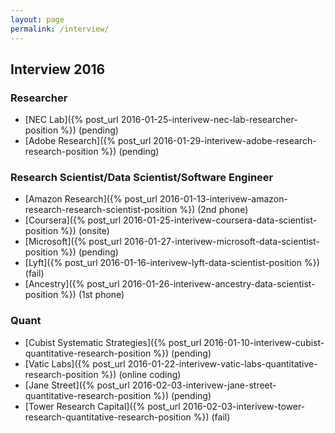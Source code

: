 ```yaml
---
layout: page
permalink: /interview/
---
```


## Interview 2016

### Researcher

* [NEC Lab]({% post_url 2016-01-25-interivew-nec-lab-researcher-position %}) (pending)
* [Adobe Research]({% post_url 2016-01-29-interivew-adobe-research-research-position %}) (pending)


### Research Scientist/Data Scientist/Software Engineer

* [Amazon Research]({% post_url 2016-01-13-interivew-amazon-research-research-scientist-position %}) (2nd phone)
* [Coursera]({% post_url 2016-01-25-interivew-coursera-data-scientist-position %}) (onsite)
* [Microsoft]({% post_url 2016-01-27-interivew-microsoft-data-scientist-position %}) (pending)
* [Lyft]({% post_url 2016-01-16-interivew-lyft-data-scientist-position %}) (fail)
* [Ancestry]({% post_url 2016-01-26-interivew-ancestry-data-scientist-position %}) (1st phone)


### Quant

* [Cubist Systematic Strategies]({% post_url 2016-01-10-interivew-cubist-quantitative-research-position %}) (pending)
* [Vatic Labs]({% post_url 2016-01-22-interivew-vatic-labs-quantitative-research-position %}) (online coding)
* [Jane Street]({% post_url 2016-02-03-interivew-jane-street-quantitative-research-position %}) (pending)
* [Tower Research Capital]({% post_url 2016-02-03-interivew-tower-research-quantitative-research-position %}) (fail)



